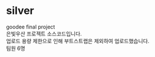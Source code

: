 # silver
goodee final project <br>
은빛우산 프로젝트 소스코드입니다. <br>
업로드 용량 제한으로 인해 부트스트랩은 제외하여 업로드했습니다. <br>
팀원 6명
